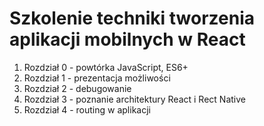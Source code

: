 # Szkolenie techniki tworzenia aplikacji mobilnych w React

1. Rozdział 0 - powtórka JavaScript, ES6+
2. Rozdział 1 - prezentacja możliwości 
3. Rozdział 2 - debugowanie
3. Rozdział 3 - poznanie architektury React i Rect Native
4. Rozdział 4 - routing w aplikacji
